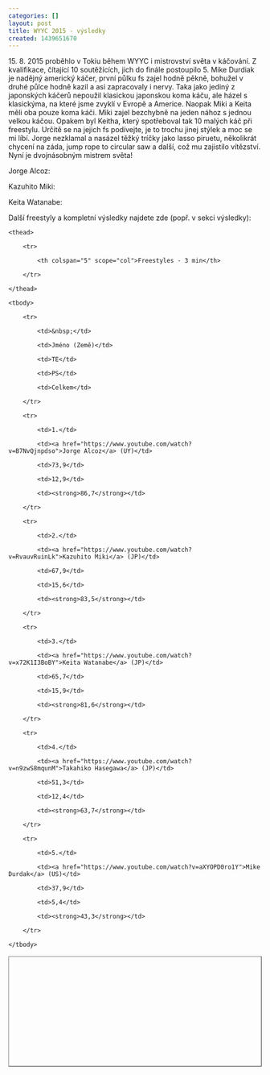 ```yaml
---
categories: []
layout: post
title: WYYC 2015 - výsledky
created: 1439651670
---
```

<p>15. 8. 2015 proběhlo v Tokiu během WYYC i mistrovství světa v káčování. Z kvalifikace, čítající 10 soutěžících, jich do finále postoupilo 5. Mike Durdiak je nadějný americký káčer, první půlku fs zajel hodně pěkně, bohužel v druhé půlce hodně kazil a asi zapracovaly i nervy. Taka jako jediný z japonských káčerů nepoužil klasickou japonskou koma káču, ale házel s klasickýma, na které jsme zvyklí v Evropě a Americe. Naopak Miki a Keita měli oba pouze koma káči. Miki zajel bezchybně na jeden nához s jednou velkou káčou. Opakem byl Keitha, který spotřeboval tak 10 malých káč při freestylu. Určitě se na jejich fs podívejte, je to trochu jinej stýlek a moc se mi líbí. Jorge nezklamal a nasázel těžký tríčky jako lasso piruetu, několikrát chycení na záda, jump rope to circular saw a další, což mu zajistilo vítězství. Nyní je dvojnásobným mistrem světa!</p>

<p>Jorge Alcoz:</p>

<p><div class="youtube-player" data-id="B7NvQjnpdso"></div></p>

<p>Kazuhito Miki:</p>

<p><div class="youtube-player" data-id="RvauvRuinLk"></div></p>

<p>Keita Watanabe:</p>

<p><div class="youtube-player" data-id="x72K1I3BoBY"></div></p>

<p>Další freestyly a kompletní výsledky najdete zde (popř. v sekci výsledky):</p>

<table border="1" cellpadding="1" cellspacing="1" height="219" width="600">
	<thead>
		<tr>
			<th colspan="5" scope="col">Freestyles - 3 min</th>
		</tr>
	</thead>
	<tbody>
		<tr>
			<td>&nbsp;</td>
			<td>Jméno (Země)</td>
			<td>TE</td>
			<td>PS</td>
			<td>Celkem</td>
		</tr>
		<tr>
			<td>1.</td>
			<td><a href="https://www.youtube.com/watch?v=B7NvQjnpdso">Jorge Alcoz</a> (UY)</td>
			<td>73,9</td>
			<td>12,9</td>
			<td><strong>86,7</strong></td>
		</tr>
		<tr>
			<td>2.</td>
			<td><a href="https://www.youtube.com/watch?v=RvauvRuinLk">Kazuhito Miki</a> (JP)</td>
			<td>67,9</td>
			<td>15,6</td>
			<td><strong>83,5</strong></td>
		</tr>
		<tr>
			<td>3.</td>
			<td><a href="https://www.youtube.com/watch?v=x72K1I3BoBY">Keita Watanabe</a> (JP)</td>
			<td>65,7</td>
			<td>15,9</td>
			<td><strong>81,6</strong></td>
		</tr>
		<tr>
			<td>4.</td>
			<td><a href="https://www.youtube.com/watch?v=n9zwS8mqunM">Takahiko Hasegawa</a> (JP)</td>
			<td>51,3</td>
			<td>12,4</td>
			<td><strong>63,7</strong></td>
		</tr>
		<tr>
			<td>5.</td>
			<td><a href="https://www.youtube.com/watch?v=aXYOPD0ro1Y">Mike Durdak</a> (US)</td>
			<td>37,9</td>
			<td>5,4</td>
			<td><strong>43,3</strong></td>
		</tr>
	</tbody>
</table>
